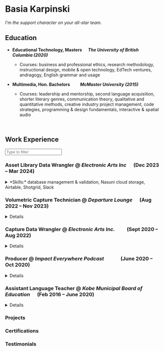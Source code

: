 <script src="filter.js"></script> <!-- Include external JavaScript file -->  


# Basia Karpinski
*I'm the support character on your all-star team.*

## Education
- **Educational Technology, Masters &nbsp;&nbsp;&nbsp;&nbsp; *The University of British Columbia (2020)*** 
  - Courses: business and professional ethics, research methodology, instructional design, mobile & open technology, EdTech ventures, andragogy, English grammar and usage  

- **Multimedia, Hon. Bachelors &nbsp;&nbsp;&nbsp;&nbsp;&nbsp;&nbsp;&nbsp;&nbsp; *McMaster University (2015)***  
  - Courses: leadership and mentorship, second language acquisition, shorter literary genres, communication theory, qualitative and quantitative methods, creative industry project management, code strategies, programming & design fundamentals, interactive & spatial audio  

 &nbsp;&nbsp;&nbsp;&nbsp;  

## Work Experience  

<input type="text" id="filterInput" placeholder="Type to filter">  


 ### **Asset Library Data Wrangler** @ *Electronic Arts Inc* &nbsp;&nbsp;&nbsp;&nbsp; (Dec 2023 – Mar 2024) 
<details>
 
- Quality assurance and indexing 8000+ motion capture assets for data library
- Preparing frame-accurate datasets for machine learning
- Streamlining asset ingestion pipeline and library management
- Validating accuracy of metadata for large-scale databases  

<summary> *Skills:* database management & validation, Nasuni cloud storage, Airtable, Shotgrid, Slack </summary>
</details>

### **Volumetric Capture Technician** @ *Departure Lounge* &nbsp;&nbsp;&nbsp;&nbsp; (Aug 2022 – Nov 2023)  
<details>

- Installing, wiring, disassembling LED virtual production volumes (100-16,000 wall + ceiling) - [See the permanent volume here](https://en.versatile.media/magic-hour-all-day-versatile-media-offers-unbelievable-vancouver-facility-for-filmmakers/)
- Maintaining the volumetric capture stage, including pre-shoot prep, reconfiguration, and shoot operation, coordinating lighting, audio technicians, and makeup/wardrobe department  
- Updating, maintaining, and troubleshooting camera and stage hardware and firmware
- Editing and troubleshooting proprietary pipeline elements  
- Exporting, organizing, and preconditioning capture data, preparing previews for clients
- Post-processing data for client delivery, including quality control and manual corrections
- Creating stage operation and processing documentation for cross-training
- Testing and debugging third-party software & hardware 
- Research and development to improve quality and push the capabilities of volumetric video integration  

*Work Samples:*  

[![Whipped Cream - The Dark](https://img.youtube.com/vi/If_lBsqRElI/mqdefault.jpg)](https://www.youtube.com/watch?v=If_lBsqRElI "Whipped Cream - The Dark")  &nbsp;&nbsp;&nbsp;&nbsp;
[![Archspire - Bleed the Future](https://img.youtube.com/vi/_VOUyfPjxOk/mqdefault.jpg)](https://www.youtube.com/watch?v=_VOUyfPjxOk "Archspire - Bleed the Future")  &nbsp;&nbsp;&nbsp;&nbsp;
[![Archspire - BtF Behind-the-scenes](https://img.youtube.com/vi/vfbZmXtOA0c/mqdefault.jpg)](https://youtu.be/vfbZmXtOA0c?si=pMwhzOc9pq_gEahV&t=66 "Archspire - BtF Behind-the-scenes")  &nbsp;&nbsp;&nbsp;&nbsp;
[![CBC Vancouver - Departure Lounge](https://img.youtube.com/vi/LGD44qzIxpg/mqdefault.jpg)](https://www.youtube.com/watch?v=LGD44qzIxpg "CBC Vancouver - Departure Lounge")   


*Skills:* volumetric video, photogrammetry, IOI Volucam & StudioCap, Microsoft Mixed Reality Capture Studios, Parsec, Remote Desktop Connection, Perforce, Isilon storage, Azure Active Directory, Azure cloud processing, Clickup, Slack, Discord, Google office suite, Zoom, event planning & logistics, virtual production installation, workstation configuration, remote render farm management, python, command line, log file troubleshooting, IT support
</details>

### **Capture Data Wrangler** @ *Electronic Arts Inc.*	&nbsp;&nbsp;&nbsp;&nbsp;&nbsp;&nbsp;&nbsp;&nbsp;  (Sept 2020 – Aug 2022)  
<details>

- Setting up studio programs for motion, performance, director’s camera, & 3D scan captures for **Madden, FIFA, Dragon Age, Skate, SIMS, UFC, PGA Tour, College Football, etc.**
- Ingesting, conditioning, and processing internal and external vendor capture data for delivery to clients and other departments using cloud storage and web-based applications  
- Acting as first level of tech support for database, pipeline, delivery, and access issues
- Compiling procedures into easy-to-understand manuals and guides for new employees
- Processing photogrammetry, photometric, & 4D scans into digital models  

*Game Credits:*  
[Madden 23](https://youtu.be/PSFCBmMuxIg?si=02D9vEQX7ORDIQ7R&t=229)  
[FIFA 22](https://youtu.be/eTZxMoRtqk4?si=TIbQSXWcvcFSO8ND&t=583)  
[FIFA 23](https://youtu.be/o89Jg-h7N3k?si=zH7oM6YHvCrT9vUs&t=1974)  
[Dead Space Remake](https://youtu.be/XzY8GBSNydQ?si=aNuXmqCmwoKvlKQO&t=913)  

*Skills:* optical & inertial motion capture, photogrammetry, photometrics, facial performance capture, FACS, director's camera, AWS cloud processing, Nasuni cloud storage, MotionBuilder, Shogun, Shotgrid, Perforce, monday.com, Google office suite, Slack, JIRA, Zoom, Remote Desktop Connection, Agisoft Metashape, Maya, Qube render manager, RealityCapture, 3DF Zephyr, VisualSFM, COLMAP, python, log file troubleshooting, IT support  
</details>  

### **Producer** @ *Impact Everywhere Podcast* &nbsp;&nbsp;&nbsp;&nbsp;&nbsp;&nbsp;&nbsp;&nbsp;&nbsp;&nbsp;&nbsp;&nbsp; (June 2020 – Oct 2020)  
<details>

- Researching & corresponding with potential interview guests, **preparing profiles and interview questions**
- Supervising interviews and **directing interview** flow via back-channel communications to podcast host
- **Post-production:** cleaning raw audio files for cohesion and highlighting potential promotional sound bites
- Creating and scheduling **text-based, still, & audio-visual social media assets** for marketing  

[Listen to episodes 15-30 here](https://open.spotify.com/show/0rQV8hOcxSgrsEL4oW3Gu7?go=1&sp_cid=6289bf82fbba783379f7a1b1b89d835d&utm_source=embed_player_p&utm_medium=desktop&nd=1&dlsi=2f65378183254afe)  
Sample episodes worked on:  
[![Michelle Thaller](assets/img/m-thaller.png)](https://medium.com/impact-everywhere/michelle-thaller-curiosity-podcast-852a5818c370 "The Unexpected Benefits of Investing in Curiosity ft. NASA Research Scientist Michelle Thaller")  &nbsp;&nbsp;&nbsp;&nbsp;
[![Josh Balk](assets/img/josh-balk.png)](https://medium.com/impact-everywhere/josh-balk-plant-based-podcast-9a8aa6118792 "Humanity on Our Plates ft. Josh Balk")  &nbsp;&nbsp;&nbsp;&nbsp;  
[![Charly Kleissner](assets/img/c-kleissner.png)](https://medium.com/impact-everywhere/charly-kleissner-impact-investment-podcast-fcce30cfb41d "Pioneering the world of Deep Impact Investing ft. Dr. Charly Kleissner, Co-Founder of KLF, Toniic, and ImpactAssets")  

*Skills:* chase production, remote interview, Canva, Reaper, Descript, social media marketing  
</details>

### **Assistant Language Teacher** @ *Kobe Municipal Board of Education* &nbsp;&nbsp;&nbsp;&nbsp; (Feb 2016 – June 2020)  
<details>

- Leading **professional development seminars** for educators about national curriculum changes, instructional design, work ethic, inquiry methods, edtech in the classroom 
- Corresponding with ministry regarding World Wide Learning (WWL) Ministry of Education initiatives - [Sample lesson presented for the Ministry of Education (EN/JP)](https://www.mext.go.jp/a_menu/kokusai/sgh/mext_00676.html#:~:text=%E7%A5%9E%E6%88%B8%E5%B8%82%E7%AB%8B%E8%91%BA%E5%90%88,%E5%85%B5%E5%BA%AB%E7%9C%8C)  
- Supervising students in independent research, international conference planning, activism campaigns  
- Creating **curricula, standards, and evaluation** for senior-level courses in academic writing, entrance exam strategies, multimedia content creation, product design, organ transplantation, A.I., learning theory, leadership styles
- Photographing school events and competitions  
- Assistant coaching for boys’ volleyball team, parliamentary debate, and national speech contestants  

Sample work   
- [Teacher seminar - Classroom and Lesson Design](assets/lesson_materials/Job_Training_presentation_-_The_Classroom_Environment.pptx.pdf)    
- [Interdisciplinary "Physics in English" collaborative lesson - Academic review article (EN/JP)](assets/lesson_materials/Interdisciplinary_lesson_action_research_review_article.docx.pdf)  
- [Review worksheet - When to use 'a' and 'the'](assets/lesson_materials/Review_worksheet_-_When_to_use_a_and_the.docx.pdf)  
- [Primary research introduction lesson](assets/lesson_materials/Primary_Research_intro_lesson.pptx.pdf)  
- [Classroom warm-up exercises: writing topics](https://github.com/basiakarpinski/basiakarpinski/blob/main/assets/lesson_materials/Writing_warm-up_topics.docx.pdf)  
- [Weekly personal growth challenges](assets/lesson_materials/Weekly_personal_challenges_2020.docx.pdf)  

*Skills:* foreign language instruction, socratic seminars, critical pedagogy, instructional design, event planning, classroom management  
</details>

### Projects

### Certifications

### Testimonials



[def]: https://medium.com/impact-everywhere/jack-sim-toilet-podcast-11aa7937040b "Creating a Shitstorm for Good with Jack Sim"